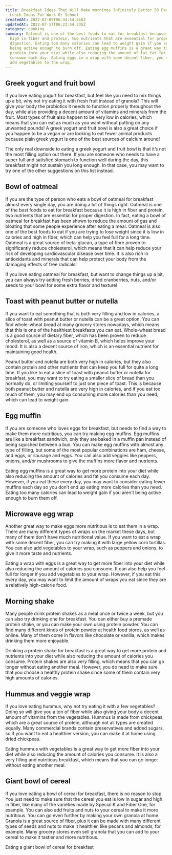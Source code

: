 ```yaml
---
title: Breakfast Ideas That Will Make mornings Infinitely Better 50 Packable
  Lunch Ideas For Work Or School
createdAt: 2022-07-09T06:44:54.616Z
updatedAt: 2022-07-17T06:23:44.235Z
category: cooking
summary: Oatmeal is one of the best foods to eat for breakfast because it is
  high in fiber and protein, two nutrients that are essential for proper
  digestion. Eating too many calories can lead to weight gain if you aren’t
  being active enough to burn off. Eating egg muffins is a great way to get more
  protein into your diet while also reducing the amount of fat fat fat you
  consume each day. Eating eggs in a wrap with some decent fiber, you can also
  add vegetables to the wrap.
---
```


## Greek yogurt and fruit bowl

If you love eating yogurt for breakfast, but feel like you need to mix things up a bit, why not try eating it with fresh fruit instead of granola? This will give your body the probiotics it needs to function properly throughout the day, while also providing a decent amount of vitamins and minerals from the fruit. Most types of fruit also happen to be very low in calories, which means that you can eat as much as you want without putting on any unwanted pounds! A greek yogurt and fruit bowl is also a great choice if you happen to be a vegan or are looking to eat fewer animal products because plain greek yogurt is one of the best sources of calcium around!

The only real downside to eating a greek yogurt and fruit bowl is that it’s not the most filling option out there. If you are someone who needs to have a super full and satisfied stomach to function well during the day, this breakfast might not sustain you long enough. In that case, you may want to try one of the other suggestions on this list instead.

## Bowl of oatmeal

If you are the type of person who eats a bowl of oatmeal for breakfast almost every single day, you are doing a lot of things right. Oatmeal is one of the best foods to eat for breakfast because it is high in fiber and protein, two nutrients that are essential for proper digestion. In fact, eating a bowl of oatmeal for breakfast has been shown to reduce the amount of gas and bloating that some people experience after eating a meal. Oatmeal is also one of the best foods to eat if you are trying to lose weight since it is low in calories and high in fiber, which can help you feel full for a long time. Oatmeal is a great source of beta-glucan, a type of fibre proven to significantly reduce cholesterol, which means that it can help reduce your risk of developing cardiovascular disease over time. It is also rich in antioxidants and minerals that can help protect your body from the damaging effects of free radicals!

If you love eating oatmeal for breakfast, but want to change things up a bit, you can always try adding fresh berries, dried cranberries, nuts, and/or seeds to your bowl for some extra flavor and texture!

## Toast with peanut butter or nutella

If you want to eat something that is both very filling and low in calories, a slice of toast with peanut butter or nutella can be a great option. You can find whole-wheat bread at many grocery stores nowadays, which means that this is one of the healthiest breakfasts you can eat. Whole-wheat bread is a good source of dietary fiber, which has been proven to reduce cholesterol, as well as a source of vitamin B, which helps improve your mood. It is also a decent source of iron, which is an essential nutrient for maintaining good health.

Peanut butter and nutella are both very high in calories, but they also contain protein and other nutrients that can keep you full for quite a long time. If you like to eat a slice of toast with peanut butter or nutella for breakfast, you may want to try eating a smaller slice of bread than you normally do, or limiting yourself to just one piece of toast. This is because both peanut butter and nutella are very high in calories, and if you eat too much of them, you may end up consuming more calories than you need, which can lead to weight gain.

## Egg muffin

If you are someone who loves eggs for breakfast, but needs to find a way to make them more nutritious, you can try making egg muffins. Egg muffins are like a breakfast sandwich, only they are baked in a muffin pan instead of being squished between a bun. You can make egg muffins with almost any type of filling, but some of the most popular combinations are ham, cheese, and eggs, or sausage and eggs. You can also add veggies like peppers, onions, and/or mushrooms to give the muffins more flavor and nutrients.

Eating egg muffins is a great way to get more protein into your diet while also reducing the amount of calories and fat you consume each day. However, if you eat these every day, you may want to consider eating fewer muffins each day so you don’t end up eating more calories than you need. Eating too many calories can lead to weight gain if you aren’t being active enough to burn them off.

## Microwave egg wrap

Another great way to make eggs more nutritious is to eat them in a wrap. There are many different types of wraps on the market these days, but many of them don’t have much nutritional value. If you want to eat a wrap with some decent fiber, you can try making it with large yellow corn tortillas. You can also add vegetables to your wrap, such as peppers and onions, to give it more taste and nutrients.

Eating a wrap with eggs is a great way to get more fiber into your diet while also reducing the amount of calories you consume. It can also help you feel full for longer if you add vegetables to your wrap. However, if you eat this every day, you may want to limit the amount of wraps you eat since they are a relatively high-calorie food.

## Morning shake

Many people drink protein shakes as a meal once or twice a week, but you can also try drinking one for breakfast. You can either buy a premade protein shake, or you can make your own using protein powder. You can find many different kinds of protein powder at health food stores, as well as online. Many of them come in flavors like chocolate or vanilla, which makes drinking them more enjoyable.

Drinking a protein shake for breakfast is a great way to get more protein and nutrients into your diet while also reducing the amount of calories you consume. Protein shakes are also very filling, which means that you can go longer without eating another meal. However, you do need to make sure that you choose a healthy protein shake since some of them contain very high amounts of calories.

## Hummus and veggie wrap

If you love eating hummus, why not try eating it with a few vegetables? Doing so will give you a ton of fiber while also giving your body a decent amount of vitamins from the vegetables. Hummus is made from chickpeas, which are a great source of protein, although not all types are created equally. Many commercial brands contain preservatives and added sugars, so if you want to eat a healthier version, you can make it at home using dried chickpeas.

Eating hummus with vegetables is a great way to get more fiber into your diet while also reducing the amount of calories you consume. It is also a very filling and nutritious breakfast, which means that you can go longer without eating another meal.

## Giant bowl of cereal

If you love eating a bowl of cereal for breakfast, there is no reason to stop. You just need to make sure that the cereal you eat is low in sugar and high in fiber, like many of the varieties made by Special K and Fiber One, for example. You can also add fruits and nuts to your cereal to make it more nutritious. You can go even further by making your own granola at home. Granola is a great source of fiber, plus it can be made with many different types of seeds and nuts to make it healthier, like pecans and almonds, for example. Many grocery stores even sell granola that you can add to your cereal to make it tastier and more nutritious.

Eating a giant bowl of cereal for breakfast

